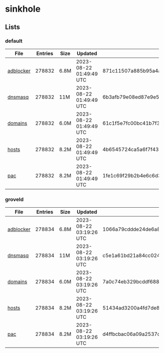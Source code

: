 # sinkhole

## Lists

### default

|File|Entries|Size|Updated|Hash|
|-|-|-|-|-|
|[adblocker](https://raw.githubusercontent.com/groveld/sinkhole/lists/default/adblocker.txt)|278832|6.8M|2023-08-22 01:49:49 UTC|871c11507a885b95a4ad5a86e271ef4697ff410d211417922bcdb40765aa1e2f|
|[dnsmasq](https://raw.githubusercontent.com/groveld/sinkhole/lists/default/dnsmasq.txt)|278832|11M|2023-08-22 01:49:49 UTC|6b3afb79e08ed87e9e5286aeac6df078ea8b9a1c2c08b6663e3a5b43f9ae384d|
|[domains](https://raw.githubusercontent.com/groveld/sinkhole/lists/default/domains.txt)|278832|6.0M|2023-08-22 01:49:49 UTC|61c1f5e7fc00bc41b7f3fb5207f22f2a9367cf9f1bd4487dde77802c6e8e9a1d|
|[hosts](https://raw.githubusercontent.com/groveld/sinkhole/lists/default/hosts.txt)|278832|8.2M|2023-08-22 01:49:49 UTC|4b6545724ca5a6f7f4339054416d9a4d7ef21f09afc0fd4177dd81398ec37770|
|[pac](https://raw.githubusercontent.com/groveld/sinkhole/lists/default/pac.txt)|278832|8.2M|2023-08-22 01:49:49 UTC|1fe1c69f29b2b4e6c6d31eb827eb2619b6e4a4d6118383d99e371b021c01d3f1|

### groveld

|File|Entries|Size|Updated|Hash|
|-|-|-|-|-|
|[adblocker](https://raw.githubusercontent.com/groveld/sinkhole/lists/groveld/adblocker.txt)|278834|6.8M|2023-08-22 03:19:26 UTC|1066a79cddde24de6a834413e130e4a7a6b143d19352af78610be61ccb401856|
|[dnsmasq](https://raw.githubusercontent.com/groveld/sinkhole/lists/groveld/dnsmasq.txt)|278834|11M|2023-08-22 03:19:26 UTC|c5e1a61bd21a84cc024c351dd3c3f91075b7a4a94589f3888668fcccaa5a396a|
|[domains](https://raw.githubusercontent.com/groveld/sinkhole/lists/groveld/domains.txt)|278834|6.0M|2023-08-22 03:19:26 UTC|7a0c74eb329bcddf688e791770192c27e148ef2c01009d90866cec859ef37dec|
|[hosts](https://raw.githubusercontent.com/groveld/sinkhole/lists/groveld/hosts.txt)|278834|8.2M|2023-08-22 03:19:26 UTC|51434ad3200a4fd7de86a7047017e66b54f57032b0164c88bb3c7eaa5592f930|
|[pac](https://raw.githubusercontent.com/groveld/sinkhole/lists/groveld/pac.txt)|278834|8.2M|2023-08-22 03:19:26 UTC|d4ffbcbac06a09a2537ccac4ab335d16c41e5af08183d1f545f2e742e651ebe7|
